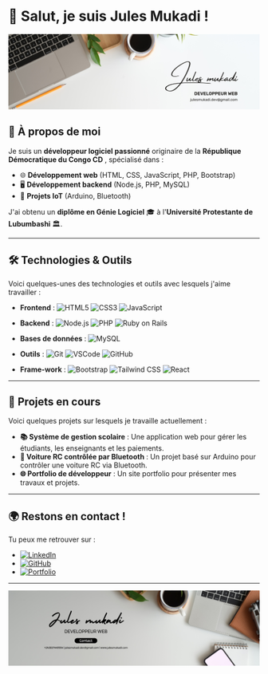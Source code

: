 <!-- - 👋 Hi, I’m @2MJ-DEV
- 👀 I’m interested in ...
- 🌱 I’m currently learning ...
- 💞️ I’m looking to collaborate on ...
- 📫 How to reach me ...
- 😄 Pronouns: ...
- ⚡ Fun fact: ... -->

<!---
2MJ-DEV/2MJ-DEV is a ✨ special ✨ repository because its `README.md` (this file) appears on your GitHub profile.
You can click the Preview link to take a look at your changes.
--->
# 👋 Salut, je suis **Jules Mukadi** !

![Bannière](./banner.png)

## 🚀 À propos de moi
Je suis un **développeur logiciel passionné** originaire de la **République Démocratique du Congo CD** , spécialisé dans :
- 🌐 **Développement web** (HTML, CSS, JavaScript, PHP, Bootstrap)
- 🖥️ **Développement backend** (Node.js, PHP, MySQL)
- 🤖 **Projets IoT** (Arduino, Bluetooth)

J'ai obtenu un **diplôme en Génie Logiciel** 🎓 à l'**Université Protestante de Lubumbashi** 🏛️.

---

## 🛠️ Technologies & Outils
Voici quelques-unes des technologies et outils avec lesquels j'aime travailler :

- **Frontend** : ![HTML5](https://img.shields.io/badge/HTML5-E34F26?logo=html5&logoColor=fff) ![CSS3](https://img.shields.io/badge/CSS3-1572B6?logo=css3&logoColor=fff) ![JavaScript](https://img.shields.io/badge/JavaScript-F7DF1E?logo=javascript&logoColor=333)
- **Backend** : ![Node.js](https://img.shields.io/badge/Node.js-43853D?logo=node.js&logoColor=fff) ![PHP](https://img.shields.io/badge/PHP-777BB4?logo=php&logoColor=fff) ![Ruby on Rails](https://img.shields.io/badge/Ruby_on_Rails-CC0000?logo=rubyonrails&logoColor=fff)

- **Bases de données** : ![MySQL](https://img.shields.io/badge/MySQL-4479A1?logo=mysql&logoColor=fff) 
- **Outils** : ![Git](https://img.shields.io/badge/Git-F05032?logo=git&logoColor=fff) ![VSCode](https://img.shields.io/badge/VSCode-007ACC?logo=visual-studio-code&logoColor=fff) ![GitHub](https://img.shields.io/badge/GitHub-181717?logo=github&logoColor=fff)


- **Frame-work** : ![Bootstrap](https://img.shields.io/badge/Bootstrap-563D7C?logo=bootstrap&logoColor=fff) ![Tailwind CSS](https://img.shields.io/badge/Tailwind_CSS-38B2AC?logo=tailwind-css&logoColor=fff) ![React](https://img.shields.io/badge/React-20232A?logo=react&logoColor=61DAFB) 

---

## 💼 Projets en cours
Voici quelques projets sur lesquels je travaille actuellement :

- **📚 Système de gestion scolaire** : Une application web pour gérer les étudiants, les enseignants et les paiements.
- **🚗 Voiture RC contrôlée par Bluetooth** : Un projet basé sur Arduino pour contrôler une voiture RC via Bluetooth.
- **🌐 Portfolio de développeur** : Un site portfolio pour présenter mes travaux et projets.

---

## 🌍 Restons en contact !
Tu peux me retrouver sur :
- [![LinkedIn](https://img.shields.io/badge/LinkedIn-blue?logo=linkedin&logoColor=fff)](https://www.linkedin.com/in/julesmukadi)
- [![GitHub](https://img.shields.io/badge/GitHub-181717?logo=github&logoColor=fff)](https://github.com/2MJ-DEV)
- [![Portfolio](https://img.shields.io/badge/Portfolio-24292E?logo=portfolio&logoColor=fff)](https://mon-portfolio-dev.vercel.app)

---

![Image de fin](./footer.png)
